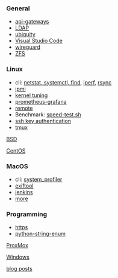 ### General

* [api-gateways](api-gateways.html)
* [LDAP](ldap.html)
* [ubiquity](ldap.html)
* [Visual Studio Code](dot.vscode.html)
* [wireguard](wireguard.html)
* [ZFS](zfs.html)

### Linux

* cli: [netstat, systemctl, find](cli.html), [iperf](iperf.html),
[rsync](rsync.html)
* [ipmi](ipmi.html)
* [kernel tuning](kernel-tuning.html)
* [prometheus-grafana](prometheus-grafana.html)
* [remote](remote.html)
* Benchmark: [speed-test.sh](speed-test.sh)
* [ssh key authentication](ssh.html)
* [tmux](tmux.html)

[BSD](bsd/)

[CentOS](centos/)

### MacOS

* cli: [system_profiler](macos/cli.html)
* [exiftool](macos/exiftool.html)
* [jenkins](macos/jenkins.html)
* [more](macos/)

### Programming

* [https](programming/https.html)
* [python-string-enum](programming/python-string-enum.html)

[ProxMox](proxmox/)

[Windows](windows/)


[blog posts](posts.html)
